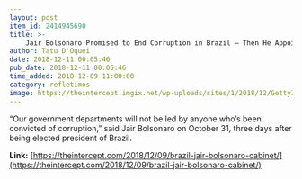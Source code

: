 ```yaml
---
layout: post
item_id: 2414945690
title: >-
    Jair Bolsonaro Promised to End Corruption in Brazil — Then He Appointed an Extremely Corrupt Cabinet
author: Tatu D'Oquei
date: 2018-12-11 00:05:46
pub_date: 2018-12-11 00:05:46
time_added: 2018-12-09 11:00:00
category: refletimos
image: https://theintercept.imgix.net/wp-uploads/sites/1/2018/12/GettyImages-1066240058-bolsonaro-1544132821-e1544132900526.jpg?auto=compress%2Cformat&q=90&fit=crop&w=1200&h=800
---
```


“Our government departments will not be led by anyone who’s been convicted of corruption,” said Jair Bolsonaro on October 31, three days after being elected president of Brazil.

**Link:** [https://theintercept.com/2018/12/09/brazil-jair-bolsonaro-cabinet/](https://theintercept.com/2018/12/09/brazil-jair-bolsonaro-cabinet/)


